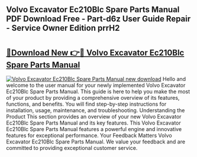 ## Volvo Excavator Ec210Blc Spare Parts Manual PDF Download Free - Part-d6z User Guide Repair - Service Owner Edition prrH2

# <h2><a href="http://bc85547.oget.top/?id=Volvo+Excavator+Ec210Blc+Spare+Parts+Manual">🔗Download New 👉🔴 Volvo Excavator Ec210Blc Spare Parts Manual</a></h2>

[![Volvo Excavator Ec210Blc Spare Parts Manual new download](https://i.imgur.com/5g1atiW.png)](http://bc85547.oget.top/?id=Volvo+Excavator+Ec210Blc+Spare+Parts+Manual)
Hello and welcome to the user manual for your newly implemented Volvo Excavator Ec210Blc Spare Parts Manual. This guide is here to help you make the most of your product by providing a comprehensive overview of its features, functions, and benefits. You will find step-by-step instructions for installation, usage, maintenance, and troubleshooting. Understanding the Product This section provides an overview of your new Volvo Excavator Ec210Blc Spare Parts Manual and its key features. This Volvo Excavator Ec210Blc Spare Parts Manual features a powerful engine and innovative features for exceptional performance. Your Feedback Matters Volvo Excavator Ec210Blc Spare Parts Manual. We value your feedback and are committed to providing exceptional customer service.

